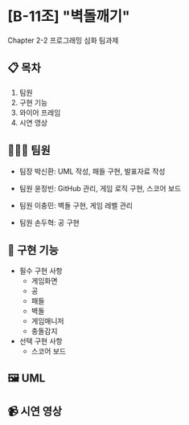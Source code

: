 # [B-11조] "벽돌깨기"
Chapter 2-2 프로그래밍 심화 팀과제

## 📋 목차
1. 팀원
2. 구현 기능
3. 와이어 프레임
4. 시연 영상

## 🧑‍🤝‍🧑 팀원
- 팀장 박신환: UML 작성, 패들 구현, 발표자료 작성
  
- 팀원 윤정빈: GitHub 관리, 게임 로직 구현, 스코어 보드
  
- 팀원 이충민: 벽돌 구현, 게임 레벨 관리
  
- 팀원 손두혁: 공 구현

## 📌 구현 기능
- 필수 구현 사항
  - 게임화면
  - 공
  - 패들
  - 벽돌
  - 게임매니저
  - 충돌감지
- 선택 구현 사항
  - 스코어 보드
  


  
## 🖼 UML

## 📹 시연 영상
